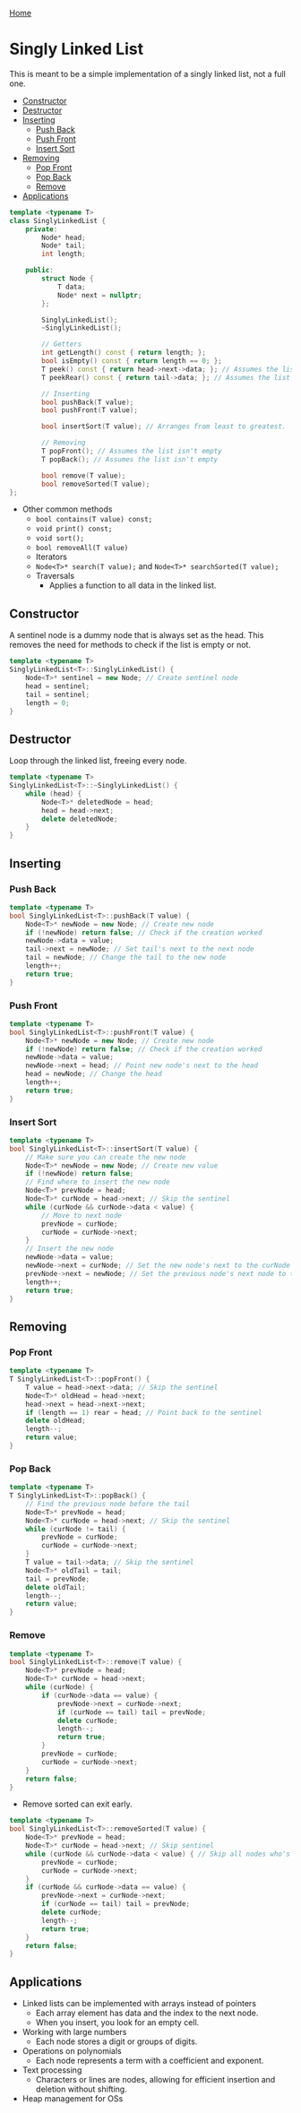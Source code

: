 [Home](../README.md)

# Singly Linked List
This is meant to be a simple implementation of a singly linked list, not a full one.

<!-- TOC -->

- [Constructor](#constructor)
- [Destructor](#destructor)
- [Inserting](#inserting)
	- [Push Back](#push-back)
	- [Push Front](#push-front)
	- [Insert Sort](#insert-sort)
- [Removing](#removing)
	- [Pop Front](#pop-front)
	- [Pop Back](#pop-back)
	- [Remove](#remove)
- [Applications](#applications)

<!-- /TOC -->

```C++
template <typename T>
class SinglyLinkedList {
	private:
		Node* head;
		Node* tail;
		int length;

	public:
		struct Node {
			T data;
			Node* next = nullptr;
		};

		SinglyLinkedList();
		~SinglyLinkedList();

		// Getters
		int getLength() const { return length; };
		bool isEmpty() const { return length == 0; };
		T peek() const { return head->next->data; }; // Assumes the list isn't empty
		T peekRear() const { return tail->data; }; // Assumes the list isn't empty

		// Inserting
		bool pushBack(T value);
		bool pushFront(T value);

		bool insertSort(T value); // Arranges from least to greatest.

		// Removing
		T popFront(); // Assumes the list isn't empty
		T popBack(); // Assumes the list isn't empty

		bool remove(T value);
		bool removeSorted(T value);
};
```

- Other common methods
	- `bool contains(T value) const;`
	- `void print() const;`
	- `void sort();`
	- `bool removeAll(T value)`
	- Iterators
	- `Node<T>* search(T value);` and `Node<T>* searchSorted(T value);`
	- Traversals
		- Applies a function to all data in the linked list.

## Constructor
A sentinel node is a dummy node that is always set as the head. This removes the need for methods to check if the list is empty or not.

```C++
template <typename T>
SinglyLinkedList<T>::SinglyLinkedList() {
	Node<T>* sentinel = new Node; // Create sentinel node
	head = sentinel;
	tail = sentinel;
	length = 0;
}
```

## Destructor
Loop through the linked list, freeing every node.

```C++
template <typename T>
SinglyLinkedList<T>::~SinglyLinkedList() {
	while (head) {
		Node<T>* deletedNode = head;
		head = head->next;
		delete deletedNode;
	}
}
```

## Inserting

### Push Back

```C++
template <typename T>
bool SinglyLinkedList<T>::pushBack(T value) {
	Node<T>* newNode = new Node; // Create new node
	if (!newNode) return false; // Check if the creation worked
	newNode->data = value;
	tail->next = newNode; // Set tail's next to the next node
	tail = newNode; // Change the tail to the new node
	length++;
	return true;
}
```

### Push Front

```C++
template <typename T>
bool SinglyLinkedList<T>::pushFront(T value) {
	Node<T>* newNode = new Node; // Create new node
	if (!newNode) return false; // Check if the creation worked
	newNode->data = value;
	newNode->next = head; // Point new node's next to the head
	head = newNode; // Change the head
	length++;
	return true;
}
```

### Insert Sort

```C++
template <typename T>
bool SinglyLinkedList<T>::insertSort(T value) {
	// Make sure you can create the new node
	Node<T>* newNode = new Node; // Create new value
	if (!newNode) return false;
	// Find where to insert the new node
	Node<T>* prevNode = head;
	Node<T>* curNode = head->next; // Skip the sentinel
	while (curNode && curNode->data < value) {
		// Move to next node
		prevNode = curNode;
		curNode = curNode->next;
	}
	// Insert the new node
	newNode->data = value;
	newNode->next = curNode; // Set the new node's next to the curNode
	prevNode->next = newNode; // Set the previous node's next node to the new node
	length++;
	return true;
}
```

## Removing

### Pop Front

```C++
template <typename T>
T SinglyLinkedList<T>::popFront() {
	T value = head->next->data; // Skip the sentinel
	Node<T>* oldHead = head->next;
	head->next = head->next->next;
	if (length == 1) rear = head; // Point back to the sentinel
	delete oldHead;
	length--;
	return value;
}
```

### Pop Back

```C++
template <typename T>
T SinglyLinkedList<T>::popBack() {
	// Find the previous node before the tail
	Node<T>* prevNode = head;
	Node<T>* curNode = head->next; // Skip the sentinel
	while (curNode != tail) {
		prevNode = curNode;
		curNode = curNode->next;
	}
	T value = tail->data; // Skip the sentinel
	Node<T>* oldTail = tail;
	tail = prevNode;
	delete oldTail;
	length--;
	return value;
}
```

### Remove

```C++
template <typename T>
bool SinglyLinkedList<T>::remove(T value) {
	Node<T>* prevNode = head;
	Node<T>* curNode = head->next;
	while (curNode) {
		if (curNode->data == value) {
			prevNode->next = curNode->next;
			if (curNode == tail) tail = prevNode;
			delete curNode;
			length--;
			return true;
		}
		prevNode = curNode;
		curNode = curNode->next;
	}
	return false;
}
```

- Remove sorted can exit early.

```C++
template <typename T>
bool SinglyLinkedList<T>::removeSorted(T value) {
	Node<T>* prevNode = head;
	Node<T>* curNode = head->next; // Skip sentinel
	while (curNode && curNode->data < value) { // Skip all nodes who's data is less than the target
		prevNode = curNode;
		curNode = curNode->next;
	}
	if (curNode && curNode->data == value) {
		prevNode->next = curNode->next;
		if (curNode == tail) tail = prevNode;
		delete curNode;
		length--;
		return true;
	}
	return false;
}
```

## Applications
- Linked lists can be implemented with arrays instead of pointers
	- Each array element has data and the index to the next node.
	- When you insert, you look for an empty cell.
- Working with large numbers
	- Each node stores a digit or groups of digits.
- Operations on polynomials
	- Each node represents a term with a coefficient and exponent.
- Text processing
	- Characters or lines are nodes, allowing for efficient insertion and deletion without shifting.
- Heap management for OSs